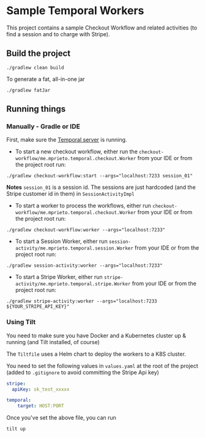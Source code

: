 # Sample Temporal Workers

This project contains a sample Checkout Workflow and related activities (to find a session and to charge with Stripe).

## Build the project

```shell
./gradlew clean build
```

To generate a fat, all-in-one jar
```shell
./gradlew fatJar
```

## Running things

### Manually - Gradle or IDE

First, make sure the [Temporal server](https://docs.temporal.io/docs/server/quick-install) is running.

- To start a new checkout workflow, either run the `checkout-workflow/me.mprieto.temporal.checkout.Worker` from your IDE or from the project 
root run:

```shell
./gradlew checkout-workflow:start --args="localhost:7233 session_01"
```

**Notes**
`session_01` is a session id. The sessions are just hardcoded (and the Stripe customer id in them) in `SessionActivityImpl`

- To start a worker to process the workflows, either run `checkout-workflow/me.mprieto.temporal.checkout.Worker` from your IDE or from the 
project root run:

```shell
./gradlew checkout-workflow:worker --args="localhost:7233"
```

- To start a Session Worker, either run `session-activity/me.mprieto.temporal.session.Worker` from your IDE or from the project root run:

```shell
./gradlew session-activity:worker --args="localhost:7233" 
```

- To start a Stripe Worker, either run `stripe-activity/me.mprieto.temporal.stripe.Worker` from your IDE or from the project root run:

```shell
./gradlew stripe-activity:worker --args="localhost:7233 ${YOUR_STRIPE_API_KEY}"
```

### Using Tilt

You need to make sure you have Docker and a Kubernetes cluster up & running (and Tilt installed, of course)

The `Tiltfile` uses a Helm chart to deploy the workers to a K8S cluster. 

You need to set the following values in `values.yaml` at the root of the project (added to `.gitignore` to avoid 
committing the Stripe Api key)

```yaml
stripe:
  apiKey: sk_test_xxxxx

temporal:
    target: HOST:PORT
```

Once you've set the above file, you can run

```shell
tilt up
```